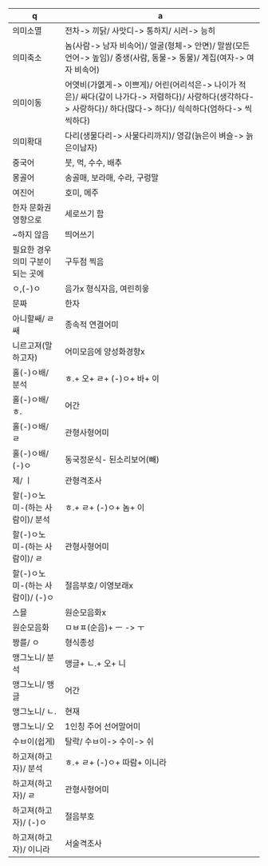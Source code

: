 q | a
---|---
의미소멸		| 전차-> 끼닭/ 사맛디-> 통하지/ 시러-> 능히
의미축소		| 놈(사람-> 남자 비속어)/ 얼굴(형체-> 안면)/ 말쌈(모든 언어-> 높임)/ 중생(사람, 동물-> 동물)/ 계집(여자-> 여자 비속어)
의미이동		| 어엿비(가엾게-> 이쁘게)/ 어린(어리석은-> 나이가 적은)/ 싸다(갚이 나가다-> 저렴하다)/ 사랑하다(생각하다-> 사랑하다)/ 하다(많다-> 하다)/ 싁싁하다(엄하다-> 씩씩하다)
의미확대		| 다리(생물다리-> 사물다리까지)/ 영감(늙은이 벼슬-> 늙은이남자)
중국어		| 붓, 먹, 수수, 배추
몽골어		| 송골매, 보라매, 수라, 구렁말
여진어		| 호미, 메주
한자 문화권 영향으로		| 세로쓰기 함
~하지 않음		| 띄어쓰기
필요한 경우 의미 구분이 되는 곳에		| 구두점 찍음
ㅇ,(-)ㅇ		| 음가x 형식자음, 여린히읗
문짜		| 한자
아니할쌔/ ㄹ쌔		| 종속적 연결어미
니르고져(말하고자)		| 어미모음에 양성화경향x
홀(-)ㅇ배/ 분석		| ㅎ.+ 오+ ㄹ+ (-)ㅇ+ 바+ 이
홀(-)ㅇ배/​ ㅎ.		| 어간
홀(-)ㅇ배/ ㄹ		| 관형사형어미
홀(-)ㅇ배/ (-)ㅇ		| 동국정운식- 된소리보어(빼)
제/ ㅣ		| 관형격조사
할(-)ㅇ노미-(하는 사람이)/ 분석		| ㅎ.+ ㄹ+ (-)ㅇ+ 놈+ 이
할(-)ㅇ노미-(하는 사람이)/ ㄹ		| 관형사형어미
할(-)ㅇ노미-(하는 사람이)/ (-)ㅇ		| 절음부호/ 이영보래x
스믈		| 원순모음화x
원순모음화		| ㅁㅂㅍ(순음)+ ㅡ -> ㅜ
짱를/ ㅇ		| 형식종성
맹그노니/ 분석		| 맹글+ ㄴ.+ 오+ 니
맹그노니/ 맹글		| 어간
맹그노니/ ㄴ.		| 현재
맹그노니/ 오		| 1인칭 주어 선어말어미
수ㅂ이(쉽게)		| 탈락/ 수ㅂ이-> 수이-> 쉬
하고져(하고자)/ 분석		| ㅎ.+ ㄹ+ (-)ㅇ+ 따람+ 이니라
하고져(하고자)/ ㄹ		| 관형사형어미
하고져(하고자)/ (-)ㅇ		| 절음부호
하고져(하고자)/ 이니라		| 서술격조사